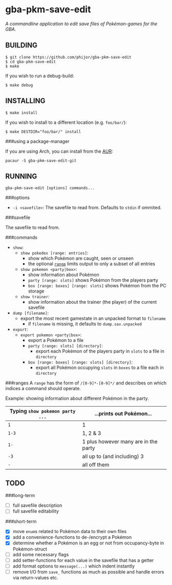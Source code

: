 gba-pkm-save-edit
=================

*A commandline application to edit save files of Pokémon-games for the GBA.*

BUILDING
--------

    $ git clone https://github.com/phijor/gba-pkm-save-edit
    $ cd gba-pkm-save-edit
    $ make

If you wish to run a debug-build:

    $ make debug

INSTALLING
----------

    $ make install

If you wish to install to a different location (e.g. `foo/bar/`):

    $ make DESTDIR="foo/bar/" install

###using a package-manager

If you are using Arch, you can install from the [AUR](https://aur.archlinux.org/packages/gba-pkm-save-edit-git/):

    pacaur -S gba-pkm-save-edit-git

RUNNING
-------

    gba-pkm-save-edit [options] commands...

###options

* `-i <savefile>`: The savefile to read from. Defaults to `stdin` if ommited.

###savefile

The savefile to read from.

###commands

* `show`:
    * `show pokedex [range: entries]`:
        * show which Pokémon are caught, seen or unseen
        * the optional [`range`](#ranges) limits output to only a subset of all entries
    * `show pokemon <party|box>`:
        * show information about Pokémon
        * `party [range: slots]` shows Pokémon from the players party
        * `box [range: boxes] [range: slots]` shows Pokémon from the PC storage
    * `show trainer`:
        * show information about the trainer (the player) of the current
            savefile
* `dump [filename]`:
    * export the most recent gamestate in an unpacked format to `filename`
        * if `filename` is missing, it defaults to `dump.sav.unpacked`
* `export`:
    * `export pokemon <party|box>`:
        * export a Pokémon to a file
        * `party [range: slots] [directory]`:
            * export each Pokémon of the players party in `slots` to a file in
                `directory`
        * `box [range: boxes] [range: slots] [directory]`:
            * export all Pokémon occupying `slots` in `boxes` to a file each in
                `directory`

###<a name="ranges">ranges</a>
A `range` has the form of `/[0-9]*-[0-9]*/` and describes on which indices
a command should operate.

Example: showing information about different Pokémon in the party.

Typing `show pokemon party ...` | ...prints out Pokémon...
--------------------------------|-------------------------
`1`                             | 1
`1-3`                           | 1, 2 & 3
`1-`                            | 1 plus however many are in the party
`-3`                            | all up to (and including) 3
`-`                             | all off them

TODO
----

###long-term
- [ ] full savefile description
- [ ] full savefile editability

###short-term
- [x] move `enum`s related to Pokémon data to their own files
- [x] add a convenience-functions to de-/encrypt a Pokémon
- [x] determine whether a Pokémon is an egg or not from occupancy-byte in
    Pokémon-struct
- [ ] add some necessary flags
- [ ] add setter-functions for each value in the savefile that has a getter
- [ ] add format options to `message(...)` which indent instantly
- [ ] remove I/O from `save_` functions as much as possible and handle errors
    via return-values etc.

